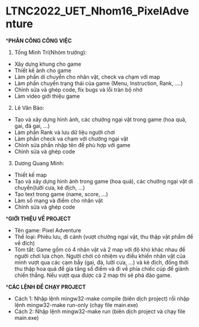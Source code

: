 # LTNC2022_UET_Nhom16_PixelAdventure
***PHÂN CÔNG CÔNG VIỆC**
1. Tống Minh Trí(Nhóm trưởng):
* Xây dựng khung cho game
* Thiết kế ảnh cho game
* Làm phần di chuyển cho nhân vật, check va chạm với map
* Làm phần chuyển trạng thái của game (Menu, Instruction, Rank, ....)
* Chỉnh sửa và ghép code, fix bugs và lỗi tràn bộ nhớ
* Làm video giới thiệu game

2. Lê Văn Bảo:
* Tạo và xây dựng hình ảnh, các chướng ngại vật trong game (hoa quả, gai, đá gai, ...)
* Làm phần Rank và lưu dữ liệu người chơi
* Làm phần check va chạm với chướng ngại vật
* Chỉnh sửa phần nhập tên để phù hợp với game 
* Chỉnh sửa và ghép code 

3. Dương Quang Minh:
* Thiết kế map
* Tạo và xây dựng hình ảnh trong game (hoa quả), các chướng ngại vật di chuyển(lưỡi cưa, kẻ địch, ...)
* Tạo text trong game (name, score, ...)
* Làm số mạng và điểm cho nhân vật
* Chỉnh sửa và ghép code

***GIỚI THIỆU VỀ PROJECT**
* Tên game: Pixel Adventure
* Thể loại: Phiêu lưu, đi cảnh (vượt chướng ngại vật, thu thập vật phẩm để về đích)
* Tóm tắt: Game gồm có 4 nhân vật và 2 map với độ khó khác nhau để người chơi lựa chọn. Người chơi có nhiệm vụ điều khiển nhân vật của mình vượt qua các cạm bẫy (gai, đá, lưỡi cưa, ...) và kẻ địch, đồng thời thu thập hoa quả để gia tắng số điểm và đi về phía chiếc cúp để giành chiến thắng. Nếu vượt qua được cả 2 map thì sẽ phá đảo game.

***CÁC LỆNH ĐỂ CHẠY PROJECT**
* Cách 1: Nhập lệnh mingw32-make compile (biên dịch project) rồi nhập lệnh mingw32-make run-only (chạy file main.exe)
* Cách 2: Nhập lệnh mingw32-make run (biên dịch project và chạy file main.exe)
